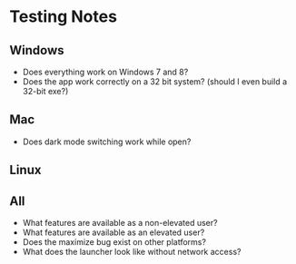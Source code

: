 # Testing Notes

## Windows
- Does everything work on Windows 7 and 8?
- Does the app work correctly on a 32 bit system? (should I even build a 32-bit exe?)

## Mac
- Does dark mode switching work while open?

## Linux

## All
- What features are available as a non-elevated user?
- What features are available as an elevated user?
- Does the maximize bug exist on other platforms?
- What does the launcher look like without network access?